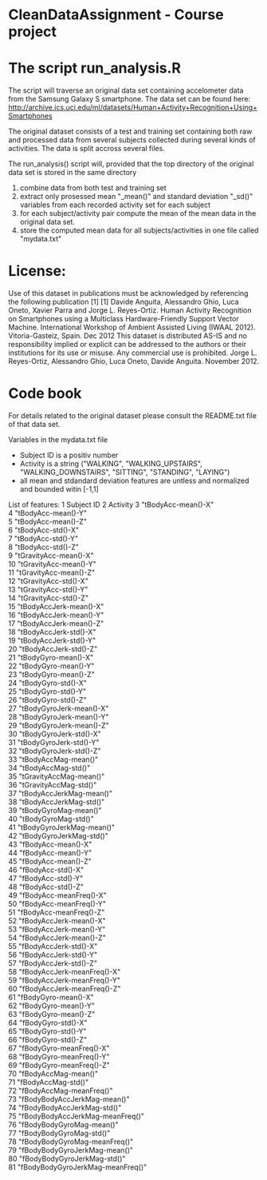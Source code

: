 CleanDataAssignment - Course project
=====================================


The script run_analysis.R
===========================
The script will traverse an original data set containing accelometer data from the Samsung Galaxy S smartphone. 
The data set can be found here: http://archive.ics.uci.edu/ml/datasets/Human+Activity+Recognition+Using+Smartphones 

The original dataset consists of a test and training set containing both raw and processed data from several subjects 
collected during several kinds of activities. The data is split accross several files.

The run_analysis() script will, provided that the top directory of the original data set is stored in the same directory 
1. combine data from both test and training set
2. extract only prosessed mean "_mean()" and standard deviation "_sd()" variables from each recorded activity set for each subject
3. for each subject/activity pair compute the mean of the mean data in the original data set.
4. store the computed mean data for all subjects/activities in one file called "mydata.txt"

License:
========
Use of this dataset in publications must be acknowledged by referencing the following publication [1] 
[1] Davide Anguita, Alessandro Ghio, Luca Oneto, Xavier Parra and Jorge L. Reyes-Ortiz. Human Activity Recognition on Smartphones using a Multiclass Hardware-Friendly Support Vector Machine. International Workshop of Ambient Assisted Living (IWAAL 2012). Vitoria-Gasteiz, Spain. Dec 2012
This dataset is distributed AS-IS and no responsibility implied or explicit can be addressed to the authors or their institutions for its use or misuse. Any commercial use is prohibited.
Jorge L. Reyes-Ortiz, Alessandro Ghio, Luca Oneto, Davide Anguita. November 2012.

Code book
==========
For details related to the original dataset please consult the README.txt file of that data set.

Variables in the mydata.txt file 
- Subject ID is a positiv number
- Activity is a string ("WALKING", "WALKING_UPSTAIRS", "WALKING_DOWNSTAIRS", "SITTING", "STANDING", "LAYING")
- all mean and stdandard deviation features are untless and normalized and bounded witin [-1,1]

List of features:
1 Subject ID 
2 Activity
3 "tBodyAcc-mean()-X"               
4 "tBodyAcc-mean()-Y"               
5 "tBodyAcc-mean()-Z"               
6 "tBodyAcc-std()-X"               
7 "tBodyAcc-std()-Y"                
8 "tBodyAcc-std()-Z"                
9 "tGravityAcc-mean()-X"            
10 "tGravityAcc-mean()-Y"           
11 "tGravityAcc-mean()-Z"            
12 "tGravityAcc-std()-X"             
13 "tGravityAcc-std()-Y"             
14 "tGravityAcc-std()-Z"            
15 "tBodyAccJerk-mean()-X"           
16 "tBodyAccJerk-mean()-Y"           
17 "tBodyAccJerk-mean()-Z"           
18 "tBodyAccJerk-std()-X"           
19 "tBodyAccJerk-std()-Y"            
20 "tBodyAccJerk-std()-Z"            
21 "tBodyGyro-mean()-X"              
22 "tBodyGyro-mean()-Y"             
23 "tBodyGyro-mean()-Z"              
24 "tBodyGyro-std()-X"               
25 "tBodyGyro-std()-Y"               
26 "tBodyGyro-std()-Z"              
27 "tBodyGyroJerk-mean()-X"          
28 "tBodyGyroJerk-mean()-Y"          
29 "tBodyGyroJerk-mean()-Z"          
30 "tBodyGyroJerk-std()-X"          
31 "tBodyGyroJerk-std()-Y"           
32 "tBodyGyroJerk-std()-Z"           
33 "tBodyAccMag-mean()"              
34 "tBodyAccMag-std()"              
35 "tGravityAccMag-mean()"           
36 "tGravityAccMag-std()"            
37 "tBodyAccJerkMag-mean()"          
38 "tBodyAccJerkMag-std()"          
39 "tBodyGyroMag-mean()"             
40 "tBodyGyroMag-std()"              
41 "tBodyGyroJerkMag-mean()"         
42 "tBodyGyroJerkMag-std()"         
43 "fBodyAcc-mean()-X"               
44 "fBodyAcc-mean()-Y"               
45 "fBodyAcc-mean()-Z"               
46 "fBodyAcc-std()-X"               
47 "fBodyAcc-std()-Y"                
48 "fBodyAcc-std()-Z"                
49 "fBodyAcc-meanFreq()-X"           
50 "fBodyAcc-meanFreq()-Y"          
51 "fBodyAcc-meanFreq()-Z"           
52 "fBodyAccJerk-mean()-X"           
53 "fBodyAccJerk-mean()-Y"           
54 "fBodyAccJerk-mean()-Z"          
55 "fBodyAccJerk-std()-X"            
56 "fBodyAccJerk-std()-Y"            
57 "fBodyAccJerk-std()-Z"            
58 "fBodyAccJerk-meanFreq()-X"      
59 "fBodyAccJerk-meanFreq()-Y"       
60 "fBodyAccJerk-meanFreq()-Z"       
61 "fBodyGyro-mean()-X"              
62 "fBodyGyro-mean()-Y"             
63 "fBodyGyro-mean()-Z"              
64 "fBodyGyro-std()-X"               
65 "fBodyGyro-std()-Y"               
66 "fBodyGyro-std()-Z"              
67 "fBodyGyro-meanFreq()-X"          
68 "fBodyGyro-meanFreq()-Y"          
69 "fBodyGyro-meanFreq()-Z"          
70 "fBodyAccMag-mean()"             
71 "fBodyAccMag-std()"               
72 "fBodyAccMag-meanFreq()"          
73 "fBodyBodyAccJerkMag-mean()"      
74 "fBodyBodyAccJerkMag-std()"      
75 "fBodyBodyAccJerkMag-meanFreq()"  
76 "fBodyBodyGyroMag-mean()"         
77 "fBodyBodyGyroMag-std()"          
78 "fBodyBodyGyroMag-meanFreq()"    
79 "fBodyBodyGyroJerkMag-mean()"     
80 "fBodyBodyGyroJerkMag-std()"      
81 "fBodyBodyGyroJerkMag-meanFreq()"
